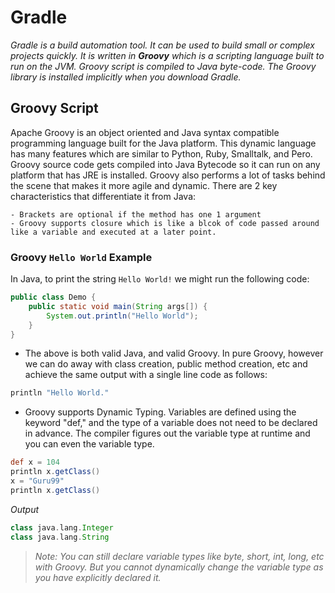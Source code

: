 # Gradle
*Gradle is a build automation tool.  It can be used to build small or complex projects quickly.  It is written in ***Groovy*** which is a scripting language built to run on the JVM. Groovy script is compiled to Java byte-code.  The Groovy library is installed implicitly when you download Gradle.*

## Groovy Script
Apache Groovy is an object oriented and Java syntax compatible programming language built for the Java platform. This dynamic language has many features which are similar to Python, Ruby, Smalltalk, and Pero. Groovy source code gets compiled into Java Bytecode so it can run on any platform that has JRE is installed. Groovy also performs a lot of tasks behind the scene that makes it more agile and dynamic.  There are 2 key characteristics that differentiate it from Java:

    - Brackets are optional if the method has one 1 argument
    - Groovy supports closure which is like a blcok of code passed around like a variable and executed at a later point.

### Groovy `Hello World` Example
In Java, to print the string `Hello World!` we might run the following code:

```java
public class Demo {
    public static void main(String args[]) {
        System.out.println("Hello World");
    }
}
```

- The above is both valid Java, and valid Groovy. In pure Groovy, however we can do away with class creation, public method creation, etc and achieve the same output with a single line code as follows:

```groovy
println "Hello World." 
```

- Groovy supports Dynamic Typing. Variables are defined using the keyword "def," and the type of a variable does not need to be declared in advance. The compiler figures out the variable type at runtime and you can even the variable type.

```groovy
def x = 104
println x.getClass()
x = "Guru99"
println x.getClass()
```

*Output*
```groovy
class java.lang.Integer
class java.lang.String
```

> *Note: You can still declare variable types like byte, short, int, long, etc with Groovy. But you cannot dynamically change the variable type as you have explicitly declared it.*

